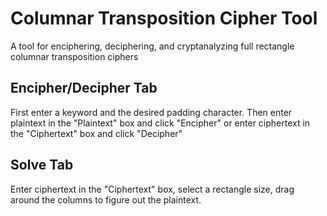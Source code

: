 # Columnar Transposition Cipher Tool

A tool for enciphering, deciphering, and cryptanalyzing full rectangle columnar transposition ciphers

## Encipher/Decipher Tab

First enter a keyword and the desired padding character. Then enter plaintext in the "Plaintext" box and click "Encipher" or enter ciphertext in the "Ciphertext" box and click "Decipher"

## Solve Tab

Enter ciphertext in the "Ciphertext" box, select a rectangle size, drag around the columns to figure out the plaintext.